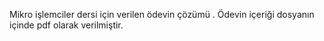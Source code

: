 Mikro işlemciler dersi için verilen ödevin çözümü . Ödevin içeriği dosyanın içinde pdf olarak verilmiştir.
